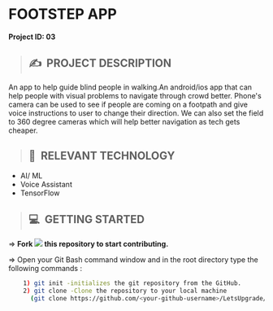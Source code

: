 # **FOOTSTEP APP**
**Project ID: 03**

>## ✍&nbsp; PROJECT DESCRIPTION

An app to help guide blind people in walking.An android/ios app that can help people with visual problems to navigate through crowd better. Phone's camera can be used to see if people are coming on a footpath and give voice instructions to user to change their direction. We can also set the field to 360 degree cameras which will help better navigation as tech gets cheaper.

>## 📂&nbsp; RELEVANT TECHNOLOGY
* AI/ ML 
* Voice Assistant
* TensorFlow

>## 💻&nbsp; GETTING STARTED

=> **Fork <a href=https://github.com/LetsUpgrade/FOOTESTEP-APP><img src="https://img.icons8.com/ios/24/000000/code-fork.png"></a> this repository to start contributing.**

=> Open your Git Bash command window and in the root directory type the following commands :
```bash
    1) git init -initializes the git repository from the GitHub. 
    2) git clone -Clone the repository to your local machine
      (git clone https://github.com/<your-github-username>/LetsUpgrade/FOOTSTEP-APP.git)
```    
